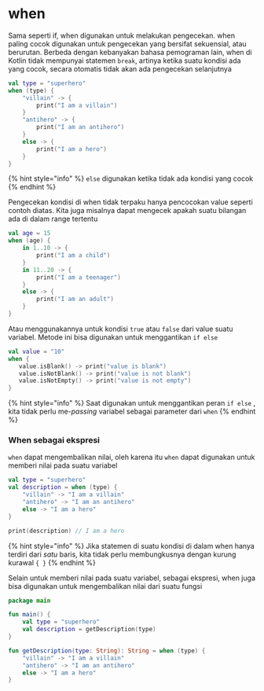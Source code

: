 # when

Sama seperti if, when digunakan untuk melakukan pengecekan. when paling cocok digunakan untuk pengecekan yang bersifat sekuensial, atau berurutan. Berbeda dengan kebanyakan bahasa pemograman lain, when di Kotlin tidak mempunyai statemen `break`, artinya ketika suatu kondisi ada yang cocok, secara otomatis tidak akan ada pengecekan selanjutnya

```kotlin
val type = "superhero"
when (type) {
    "villain" -> {
        print("I am a villain")
    }
    "antihero" -> {
        print("I am an antihero")
    }
    else -> {
        print("I am a hero")
    }
}
```

{% hint style="info" %}
`else` digunakan ketika tidak ada kondisi yang cocok
{% endhint %}

Pengecekan kondisi di when tidak terpaku hanya pencocokan value seperti contoh diatas. Kita juga misalnya dapat mengecek apakah suatu bilangan ada di dalam range tertentu

```kotlin
val age = 15
when (age) {
    in 1..10 -> {
        print("I am a child")
    }
    in 11..20 -> {
        print("I am a teenager")
    }
    else -> {
        print("I am an adult")
    }
}
```

Atau menggunakannya untuk kondisi `true` atau `false` dari value suatu variabel. Metode ini bisa digunakan untuk menggantikan `if else`

```kotlin
val value = "10"
when {
   value.isBlank() -> print("value is blank")
   value.isNotBlank() -> print("value is not blank")
   value.isNotEmpty() -> print("value is not empty")
}
```

{% hint style="info" %}
Saat digunakan untuk menggantikan peran `if else` , kita tidak perlu me-_passing_ variabel sebagai parameter dari `when`
{% endhint %}

### When sebagai ekspresi

`when` dapat mengembalikan nilai, oleh karena itu `when` dapat digunakan untuk memberi nilai pada suatu variabel

```kotlin
val type = "superhero"
val description = when (type) {
    "villain" -> "I am a villain"
    "antihero" -> "I am an antihero"
    else -> "I am a hero"
}

print(description) // I am a hero
```

{% hint style="info" %}
Jika statemen di suatu kondisi di dalam when hanya terdiri dari _satu_ baris, kita tidak perlu membungkusnya dengan kurung kurawal `{ }`
{% endhint %}

Selain untuk memberi nilai pada suatu variabel, sebagai ekspresi, when juga bisa digunakan untuk mengembalikan nilai dari suatu fungsi

```kotlin
package main

fun main() {
    val type = "superhero"
    val description = getDescription(type)
}

fun getDescription(type: String): String = when (type) {
    "villain" -> "I am a villain"
    "antihero" -> "I am an antihero"
    else -> "I am a hero"
}
```

